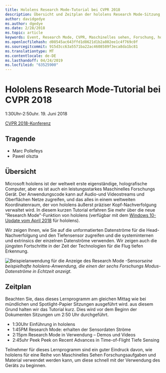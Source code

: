 ```yaml
---
title: Hololens Research Mode-Tutorial bei CVPR 2018
description: Übersicht und Zeitplan der hololens Research Mode-Sitzung, die auf der CVPR-Konferenz am 19. Juni 2018 übermittelt werden soll.
author: davidgedye
ms.author: dgedye
ms.date: 2/28/2018
ms.topic: article
keywords: Event, Research Mode, CVPR, Maschinelles sehen, Forschung, hololens
ms.openlocfilehash: d08545ac643ffd1d8621d1b2a802ee1c4f769c0f
ms.sourcegitcommit: 915d3cc63a5571ba22ac4608589f3eca8da1bc81
ms.translationtype: MT
ms.contentlocale: de-DE
ms.lasthandoff: 04/24/2019
ms.locfileid: "63525900"
---
```

# <a name="hololens-research-mode-tutorial-at-cvpr-2018"></a>Hololens Research Mode-Tutorial bei CVPR 2018
1:30Uhr-2:50uhr. 19. Juni 2018

[CVPR 2018-Konferenz](http://cvpr2018.thecvf.com/)

## <a name="presenters"></a>Tragende
* Marc Pollefeys
* Pawel olszta

## <a name="overview"></a>Übersicht
Microsoft hololens ist der weltweit erste eigenständige, holografische Computer, aber es ist auch ein leistungsstarkes Maschinelles Forschungs Gerät.
Der Anwendungscode kann auf Audio-und Videostreams und Oberflächen Netze zugreifen, und das alles in einem weltweiten Koordinatenraum, der von hololens äußerst präziser Kopf-Nachverfolgung verwaltet wird. In diesem kurzen Tutorial erfahren Sie mehr über die neue "Research Mode"-Funktion von hololens (verfügbar mit dem [Windows 10-Update vom April 2018](release-notes-april-2018.md) für hololens).

Wir zeigen Ihnen, wie Sie auf die unformatierten Datenströme für die Head-Nachverfolgung und den Tiefensensor zugreifen und die systeminternen und extrinsics der einzelnen Datenströme verwenden.  Wir zeigen auch die jüngsten Fortschritte in der Zeit der Technologien für die Flug tiefen Erkennung.

![Beispielanwendung für die Anzeige des Research Mode](images/sensor-stream-viewer.jpg)
-Sensors*eine beispielhafte hololens-Anwendung, die einen der sechs Forschungs Modus-Datenströme in Echtzeit anzeigt.*

## <a name="schedule"></a>Zeitplan
Beachten Sie, dass dieses Lernprogramm am gleichen Mittag wie bei mündlichen und Spotlight-Papier Sitzungen ausgeführt wird. aus diesem Grund halten wir das Tutorial kurz.
Dies wird vor dem Beginn der Dokumenten Sitzungen um 2:50 Uhr durchgeführt.

- 1:30Uhr Einführung in hololens 
- 1:45PM Research Mode: erhalten der Sensordaten Ströme 
- 2:15pm Research Mode in Verwendung – Demos und Videos 
- 2:45uhr Peek Peek on Recent Advances in Time-of-Flight Tiefe Sensing 

Teilnehmer für dieses Lernprogramm sind ein guter Eindruck davon, wie hololens für eine Reihe von Maschinelles Sehen Forschungsaufgaben und Material verwendet werden kann, um diese schnell mit der Verwendung des Geräts zu beginnen.
